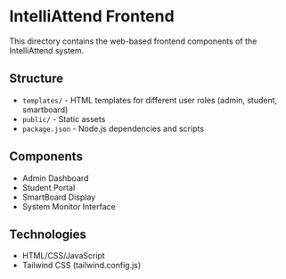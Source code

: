 # IntelliAttend Frontend

This directory contains the web-based frontend components of the IntelliAttend system.

## Structure
- `templates/` - HTML templates for different user roles (admin, student, smartboard)
- `public/` - Static assets
- `package.json` - Node.js dependencies and scripts

## Components
- Admin Dashboard
- Student Portal
- SmartBoard Display
- System Monitor Interface

## Technologies
- HTML/CSS/JavaScript
- Tailwind CSS (tailwind.config.js)
